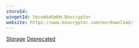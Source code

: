 ```yaml
---
storeId: 
wingetId: SecombaGmbH.Boxcryptor
website: https://www.boxcryptor.com/en/download/
---
```


[Storage](../Storage.md)
[Deprecated](../Deprecated.md)